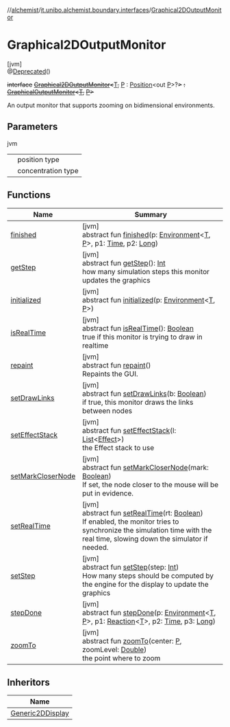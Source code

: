 //[alchemist](../../../index.md)/[it.unibo.alchemist.boundary.interfaces](../index.md)/[Graphical2DOutputMonitor](index.md)

# Graphical2DOutputMonitor

[jvm]\
@[Deprecated](https://docs.oracle.com/javase/8/docs/api/java/lang/Deprecated.html)()

~~interface~~ [~~Graphical2DOutputMonitor~~](index.md)~~<~~[T](index.md)~~,~~ [P](index.md) : [Position](../../it.unibo.alchemist.model.interfaces/-position/index.md)<out [P](../../it.unibo.alchemist.boundary.wormhole.implementation/-wormhole-swing/index.md)>?~~>~~ ~~:~~ [~~GraphicalOutputMonitor~~](../-graphical-output-monitor/index.md)~~<~~[~~T~~](../../it.unibo.alchemist.boundary.monitors/-map-display/index.md)~~,~~ [~~P~~](../../it.unibo.alchemist.boundary.wormhole.implementation/-wormhole-swing/index.md)~~>~~ 

An output monitor that supports zooming on bidimensional environments.

## Parameters

jvm

| | |
|---|---|
| <P> | position type |
| <T> | concentration type |

## Functions

| Name | Summary |
|---|---|
| [finished](../-output-monitor/finished.md) | [jvm]<br>abstract fun [finished](../-output-monitor/finished.md)(p: [Environment](../../it.unibo.alchemist.model.interfaces/-environment/index.md)<[T](../../it.unibo.alchemist.boundary.monitors/-map-display/index.md), [P](../../it.unibo.alchemist.boundary.wormhole.implementation/-wormhole-swing/index.md)>, p1: [Time](../../it.unibo.alchemist.model.interfaces/-time/index.md), p2: [Long](https://kotlinlang.org/api/latest/jvm/stdlib/kotlin/-long/index.html)) |
| [getStep](../-graphical-output-monitor/get-step.md) | [jvm]<br>abstract fun [getStep](../-graphical-output-monitor/get-step.md)(): [Int](https://kotlinlang.org/api/latest/jvm/stdlib/kotlin/-int/index.html)<br>how many simulation steps this monitor updates the graphics |
| [initialized](../-output-monitor/initialized.md) | [jvm]<br>abstract fun [initialized](../-output-monitor/initialized.md)(p: [Environment](../../it.unibo.alchemist.model.interfaces/-environment/index.md)<[T](../../it.unibo.alchemist.boundary.monitors/-map-display/index.md), [P](../../it.unibo.alchemist.boundary.wormhole.implementation/-wormhole-swing/index.md)>) |
| [isRealTime](../-graphical-output-monitor/is-real-time.md) | [jvm]<br>abstract fun [isRealTime](../-graphical-output-monitor/is-real-time.md)(): [Boolean](https://kotlinlang.org/api/latest/jvm/stdlib/kotlin/-boolean/index.html)<br>true if this monitor is trying to draw in realtime |
| [repaint](../-graphical-output-monitor/repaint.md) | [jvm]<br>abstract fun [repaint](../-graphical-output-monitor/repaint.md)()<br>Repaints the GUI. |
| [setDrawLinks](../-graphical-output-monitor/set-draw-links.md) | [jvm]<br>abstract fun [setDrawLinks](../-graphical-output-monitor/set-draw-links.md)(b: [Boolean](https://kotlinlang.org/api/latest/jvm/stdlib/kotlin/-boolean/index.html))<br>if true, this monitor draws the links between nodes |
| [setEffectStack](../-graphical-output-monitor/set-effect-stack.md) | [jvm]<br>abstract fun [setEffectStack](../-graphical-output-monitor/set-effect-stack.md)(l: [List](https://docs.oracle.com/javase/8/docs/api/java/util/List.html)<[Effect](../../it.unibo.alchemist.boundary.gui.effects/-effect/index.md)>)<br>the Effect stack to use |
| [setMarkCloserNode](../-graphical-output-monitor/set-mark-closer-node.md) | [jvm]<br>abstract fun [setMarkCloserNode](../-graphical-output-monitor/set-mark-closer-node.md)(mark: [Boolean](https://kotlinlang.org/api/latest/jvm/stdlib/kotlin/-boolean/index.html))<br>If set, the node closer to the mouse will be put in evidence. |
| [setRealTime](../-graphical-output-monitor/set-real-time.md) | [jvm]<br>abstract fun [setRealTime](../-graphical-output-monitor/set-real-time.md)(rt: [Boolean](https://kotlinlang.org/api/latest/jvm/stdlib/kotlin/-boolean/index.html))<br>If enabled, the monitor tries to synchronize the simulation time with the real time, slowing down the simulator if needed. |
| [setStep](../-graphical-output-monitor/set-step.md) | [jvm]<br>abstract fun [setStep](../-graphical-output-monitor/set-step.md)(step: [Int](https://kotlinlang.org/api/latest/jvm/stdlib/kotlin/-int/index.html))<br>How many steps should be computed by the engine for the display to update the graphics |
| [stepDone](../-output-monitor/step-done.md) | [jvm]<br>abstract fun [stepDone](../-output-monitor/step-done.md)(p: [Environment](../../it.unibo.alchemist.model.interfaces/-environment/index.md)<[T](../../it.unibo.alchemist.boundary.monitors/-map-display/index.md), [P](../../it.unibo.alchemist.boundary.wormhole.implementation/-wormhole-swing/index.md)>, p1: [Reaction](../../it.unibo.alchemist.model.interfaces/-reaction/index.md)<[T](../../it.unibo.alchemist.boundary.monitors/-map-display/index.md)>, p2: [Time](../../it.unibo.alchemist.model.interfaces/-time/index.md), p3: [Long](https://kotlinlang.org/api/latest/jvm/stdlib/kotlin/-long/index.html)) |
| [zoomTo](zoom-to.md) | [jvm]<br>abstract fun [zoomTo](zoom-to.md)(center: [P](../../it.unibo.alchemist.boundary.wormhole.implementation/-wormhole-swing/index.md), zoomLevel: [Double](https://kotlinlang.org/api/latest/jvm/stdlib/kotlin/-double/index.html))<br>the point where to zoom |

## Inheritors

| Name |
|---|
| [Generic2DDisplay](../../it.unibo.alchemist.boundary.monitors/-generic2-d-display/index.md) |
